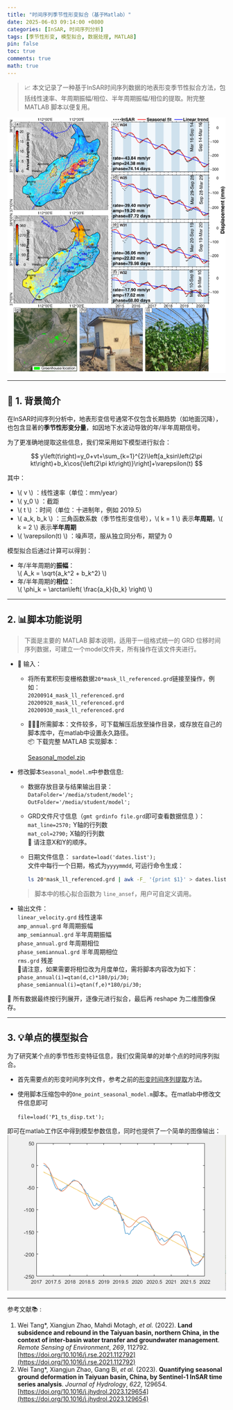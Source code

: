 ```yaml
---
title: "时间序列季节性形变拟合（基于Matlab）"
date: 2025-06-03 09:14:00 +0800
categories: [InSAR, 时间序列分析]
tags: [季节性形变, 模型拟合, 数据处理, MATLAB]
pin: false
toc: true
comments: true
math: true
---
```


>  📈 本文记录了一种基于InSAR时间序列数据的地表形变季节性拟合方法，包括线性速率、年周期振幅/相位、半年周期振幅/相位的提取。附完整 MATLAB 脚本以便复用。

![模型拟合](/assets/img/picture/modelfit1.png)

---

## 📌 1. 背景简介

在InSAR时间序列分析中，地表形变信号通常不仅包含长期趋势（如地面沉降），也包含显著的**季节性形变分量**，如因地下水波动导致的年/半年周期信号。

为了更准确地提取这些信息，我们常采用如下模型进行拟合：

$$
y\left(t\right)=y_0+vt+\sum_{k=1}^{2}\left[a_ksin\left(2\pi kt\right)+b_k\cos{\left(2\pi kt\right)}\right]+\varepsilon(t)
$$

其中：
- \\( v \\) ：线性速率（单位：mm/year）
- \\( y_0 \\) ：截距
- \\( t \\) ：时间（单位：十进制年，例如 2019.5）
- \\( a_k, b_k \\) ：三角函数系数（季节性形变信号），\\( k = 1 \\) 表示**年周期**，\\( k = 2 \\) 表示**半年周期**
- \\( \varepsilon(t) \\) ：噪声项，服从独立同分布，期望为 0

模型拟合后通过计算可以得到：

- 年/半年周期的**振幅**：  
  \\( A_k = \sqrt{a_k^2 + b_k^2} \\)  
- 年/半年周期的**相位**：  
  \\( \phi_k = \arctan\left( \frac{a_k}{b_k} \right) \\)

---

## 2. 📊脚本功能说明

> 下面是主要的 MATLAB 脚本说明，适用于一组格式统一的 GRD 位移时间序列数据，可建立一个model文件夹，所有操作在该文件夹进行。

- 📄 输入：
  - 将所有累积形变栅格数据`20*mask_ll_referenced.grd`链接至操作，例如：<br>
    `20200914_mask_ll_referenced.grd`<br>
    `20200928_mask_ll_referenced.grd`<br>
    `20200930_mask_ll_referenced.grd`<br>
  - 🌟🌟🌟所需脚本：文件较多，可下载解压后放至操作目录，或存放在自己的脚本库中，在matlab中设置永久路径。<br>
  📦 下载完整 MATLAB 实现脚本：
  
    [Seasonal_model.zip](/assets/files/seasonal_model.zip)

- 修改脚本`Seasonal_model.m`中参数信息:

  - 数据存放目录与结果输出目录：<br>
    `DataFolder='/media/student/model';`<br>
    `OutFolder='/media/student/model';`
    
  - GRD文件尺寸信息（`gmt grdinfo file.grd`即可查看数据信息 ）：<br>
    `mat_line=2570;` Y轴的行列数<br>
    `mat_col=2790;` X轴的行列数<br>
    🌟 请注意X和Y的顺序。

  - 日期文件信息：
    `sardate=load('dates.list');`<br>
    文件中每行一个日期，格式为`yyyymmdd`, 可运行命令生成：
    ```bash
    ls 20*mask_ll_referenced.grd | awk -F_ '{print $1}' > dates.list
    ```
  > 脚本中的核心拟合函数为 `line_ansef`，用户可自定义调用。

- 输出文件：<br>
    `linear_velocity.grd`  线性速率<br>
    `amp_annual.grd`  年周期振幅<br>
    `amp_semiannual.grd` 半年周期振幅<br>
    `phase_annual.grd` 年周期相位<br>
    `phase_semiannual.grd` 半年周期相位<br>
    `rms.grd` 残差<br>
    🌟请注意，如果需要将相位改为月度单位，需将脚本内容改为如下：
      `phase_annual(i)=qtan(d,c)*180/pi/30;` <br>
      `phase_semiannual(i)=qtan(f,e)*180/pi/30;`

🧠 所有数据最终按行列展开，逐像元进行拟合，最后再 reshape 为二维图像保存。

---

## 3. 💡单点的模型拟合

为了研究某个点的季节性形变特征信息，我们仅需简单的对单个点的时间序列拟合。

- 首先需要点的形变时间序列文件，参考之前的[形变时间序列提取](/posts/InSAR-timeseries/#10--形变时间序列提取)方法。

- 使用脚本压缩包中的`One_point_seasonal_model.m`脚本。在matlab中修改文件信息即可

  `file=load('P1_ts_disp.txt');`

即可在matlab工作区中得到模型参数信息，同时也提供了一个简单的图像输出：
![模型拟合](/assets/img/picture/modelfit2.png)

---

参考文献📚 :
  1. Wei Tang\*, Xiangjun Zhao, Mahdi Motagh, *et al.* (2022). **Land subsidence and rebound in the Taiyuan basin, northern China, in the context of inter-basin water transfer and groundwater management**. *Remote Sensing of Environment*, *269*, 112792. [https://doi.org/10.1016/j.rse.2021.112792](https://doi.org/10.1016/j.rse.2021.112792)
  2. Wei Tang\*, Xiangjun Zhao, Gang Bi, *et al.* (2023). **Quantifying seasonal ground deformation in Taiyuan basin, China, by Sentinel-1 InSAR time series analysis**. *Journal of Hydrology*, *622*, 129654. [https://doi.org/10.1016/j.jhydrol.2023.129654](https://doi.org/10.1016/j.jhydrol.2023.129654)
  
  






